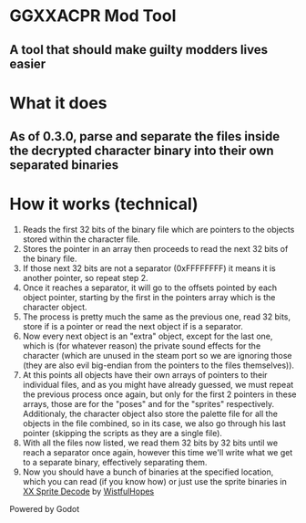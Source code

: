 # GGXXACPR Mod Tool
A tool that should make guilty modders lives easier
---

# What it does
As of 0.3.0, parse and separate the files inside the decrypted character binary into their own separated binaries
---

# How it works (technical)
1. Reads the first 32 bits of the binary file which are pointers to the objects stored within the character file.
2. Stores the pointer in an array then proceeds to read the next 32 bits of the binary file.
3. If those next 32 bits are not a separator (0xFFFFFFFF) it means it is another pointer, so repeat step 2.
4. Once it reaches a separator, it will go to the offsets pointed by each object pointer, starting by the first in the pointers array which is the character object.
5. The process is pretty much the same as the previous one, read 32 bits, store if is a pointer or read the next object if is a separator.
6. Now every next object is an "extra" object, except for the last one, which is (for whatever reason) the private sound effects for the character (which are unused in the steam port so we are ignoring those (they are also evil big-endian from the pointers to the files themselves)).
7. At this points all objects have their own arrays of pointers to their individual files, and as you might have already guessed, we must repeat the previous process once again, but only for the first 2 pointers in these arrays, those are for the "poses" and for the "sprites" respectively. Additionaly, the character object also store the palette file for all the objects in the file combined, so in its case, we also go through his last pointer (skipping the scripts as they are a single file).
8. With all the files now listed, we read them 32 bits by 32 bits until we reach a separator once again, however this time we'll write what we get to a separate binary, effectively separating them.
9. Now you should have a bunch of binaries at the specified location, which you can read (if you know how) or just use the sprite binaries in [XX Sprite Decode](https://github.com/WistfulHopes/xx_spritedecode) by [WistfulHopes](https://github.com/WistfulHopes)

Powered by Godot
